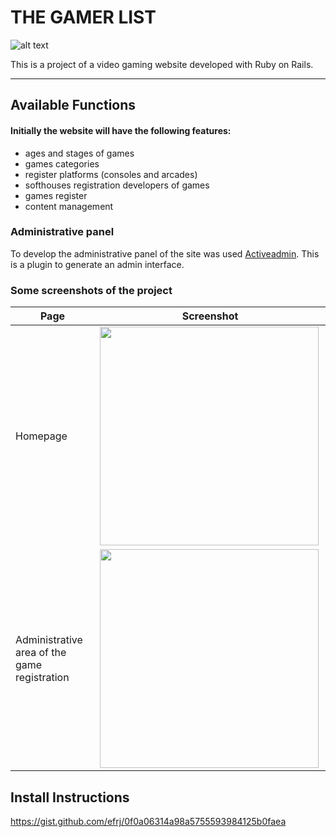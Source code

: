 # THE GAMER LIST

![alt text](https://cloud.githubusercontent.com/assets/833439/13031740/e73a5020-d2bd-11e5-8bcd-be8668a83a3e.png "Logo")

This is a project of a video gaming website developed with Ruby on Rails.

---

## Available Functions
#### Initially the website will have the following features:
* ages and stages of games
* games categories
* register platforms (consoles and arcades)
* softhouses registration developers of games
* games register
* content management

### Administrative panel
To develop the administrative panel of the site was used [Activeadmin](http://activeadmin.info/). This is a plugin to generate an admin interface.

### Some screenshots of the project 

Page | Screenshot
--- | ---
Homepage | <img align="left" src="https://cloud.githubusercontent.com/assets/833439/13252586/4ddd89aa-da16-11e5-9adf-e07f6147db3d.png" width="350">
Administrative area of the game registration | <img align="left" src="https://cloud.githubusercontent.com/assets/833439/13038533/40fa18ee-d37b-11e5-9427-fbd49a8eb13c.png" width="350"> 

## Install Instructions 
https://gist.github.com/efrj/0f0a06314a98a5755593984125b0faea
